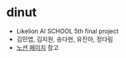 # dinut
- Likelion AI SCHOOL 5th final project
- 김민엽, 김지원, 송다현, 유진아, 정다림
- [노션 페이지](https://minyeamer.notion.site/Kornut-556b8b0fc26f4b13a5003fd766b3bf26) 참고
